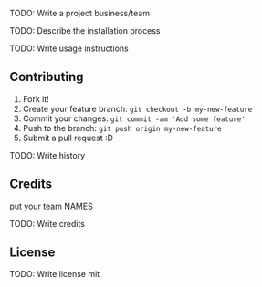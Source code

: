 TODO: Write a project business/team


TODO: Describe the installation process


TODO: Write usage instructions

## Contributing

1. Fork it!
2. Create your feature branch: `git checkout -b my-new-feature`
3. Commit your changes: `git commit -am 'Add some feature'`
4. Push to the branch: `git push origin my-new-feature`
5. Submit a pull request :D


TODO: Write history

## Credits
put your team NAMES

TODO: Write credits

## License

TODO: Write license
mit 
